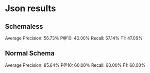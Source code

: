 # Json results

## Schemaless

Average Precision: 56.73%
P@10: 40.00%
Recall: 57.14%
F1: 47.06%

## Normal Schema

Average Precision: 85.64%
P@10: 60.00%
Recall: 60.00%
F1: 60.00%
